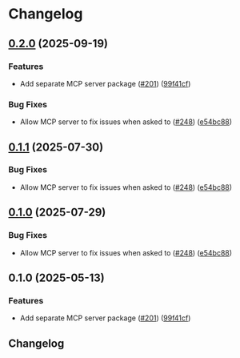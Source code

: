 # Changelog

## [0.2.0](https://github.com/Pixel998/rewrite/compare/mcp-v0.1.1...mcp-v0.2.0) (2025-09-19)


### Features

* Add separate MCP server package ([#201](https://github.com/Pixel998/rewrite/issues/201)) ([99f41cf](https://github.com/Pixel998/rewrite/commit/99f41cf3c4788a3bc0111de807ce599b8084d480))


### Bug Fixes

* Allow MCP server to fix issues when asked to ([#248](https://github.com/Pixel998/rewrite/issues/248)) ([e54bc88](https://github.com/Pixel998/rewrite/commit/e54bc880107b6d75cd4951aaf4ee4e64c44503f6))

## [0.1.1](https://github.com/eslint/rewrite/compare/mcp-v0.1.0...mcp-v0.1.1) (2025-07-30)


### Bug Fixes

* Allow MCP server to fix issues when asked to ([#248](https://github.com/eslint/rewrite/issues/248)) ([e54bc88](https://github.com/eslint/rewrite/commit/e54bc880107b6d75cd4951aaf4ee4e64c44503f6))

## [0.1.0](https://github.com/eslint/rewrite/compare/mcp-v0.1.0...mcp-v0.1.0) (2025-07-29)


### Bug Fixes

* Allow MCP server to fix issues when asked to ([#248](https://github.com/eslint/rewrite/issues/248)) ([e54bc88](https://github.com/eslint/rewrite/commit/e54bc880107b6d75cd4951aaf4ee4e64c44503f6))

## 0.1.0 (2025-05-13)


### Features

* Add separate MCP server package ([#201](https://github.com/eslint/rewrite/issues/201)) ([99f41cf](https://github.com/eslint/rewrite/commit/99f41cf3c4788a3bc0111de807ce599b8084d480))

## Changelog
